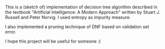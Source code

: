 This is a (sketch of) implementation of decision tree algorithm described in the textbook "Artificial Intelligence: A Modern Approach" written by Stuart J. Russell and Peter Norvig. I used entropy as impurity measure.

I also implemented a pruning technique of DNF based on validation set error. 

I hope this project will be useful for someone :)
